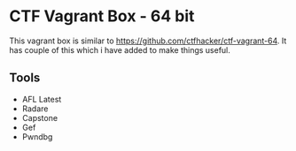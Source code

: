 # CTF Vagrant Box - 64 bit

This vagrant box is similar to https://github.com/ctfhacker/ctf-vagrant-64. It has couple of this which i have added to make things useful.


## Tools

- AFL Latest
- Radare
- Capstone
- Gef
- Pwndbg

